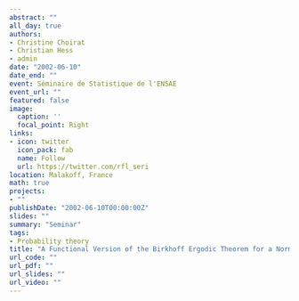 ```yaml
---
abstract: ""
all_day: true
authors:
- Christine Choirat
- Christian Hess
- admin
date: "2002-06-10"
date_end: ""
event: Séminaire de Statistique de l'ENSAE
event_url: ""
featured: false
image:
  caption: ''
  focal_point: Right
links:
- icon: twitter
  icon_pack: fab
  name: Follow
  url: https://twitter.com/rfl_seri
location: Malakoff, France
math: true
projects:
- ""
publishDate: "2002-06-10T00:00:00Z"
slides: ""
summary: "Seminar"
tags:
- Probability theory
title: "A Functional Version of the Birkhoff Ergodic Theorem for a Normal Integrand: A Variational Approach"
url_code: ""
url_pdf: ""
url_slides: ""
url_video: ""
---
```

